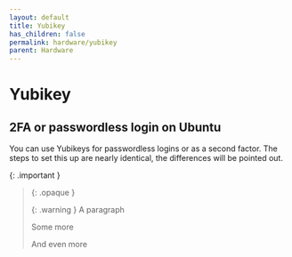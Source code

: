 ```yaml
---
layout: default
title: Yubikey
has_children: false
permalink: hardware/yubikey
parent: Hardware
---
```


# Yubikey

## 2FA or passwordless login on Ubuntu

You can use Yubikeys for passwordless logins or as a second factor.
The steps to set this up are nearly identical, the differences will be pointed out.

{: .important }
> {: .opaque }
> <div markdown="block">
> {: .warning }
> A paragraph
>
> Some more
>
> And even more
> </div>

